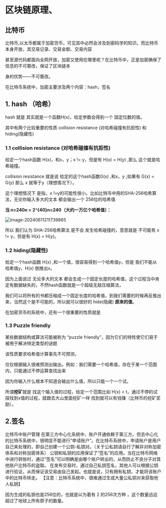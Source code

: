 # 区块链原理、

## 比特币

比特币,以太币都属于加密货币，可见其中必然会涉及到密码学的知识。而比特币本身开放，其交易记录、交易金额、交易内容

甚至源代码都面向全网开放，加密又使用在哪里呢？在比特币中，正是加密确保了信息的不可篡改，保证了区块链本

身的优势——不可篡改。

在比特币系统中，加密主要涉及两个内容：hash，签名

## 1. hash （哈希）

hash 就是 其实就是一个函数H(x)，给定参数会得到一个 固定位数的值。

其中有两个比较重要的性质 collision resistance (对哈希碰撞有抗拒性) 和 hiding(隐藏性)

### 1.1 collision resistance (对哈希碰撞有抗拒性)

给定一个hash函数 H(x)，和x，y；x != y，但是有 H(x) = H(y) ,那么 这个就是哈希碰撞。

collision resistance 就是说 给定的这个hash函数G(x) ,和x，y ;如果有 G(x) = G(y) 那么 x 就等于y（理想情况下）。

这个理想情况下 是指，x !=y的可能性很小。比如比特币中用的SHA-256哈希算法，无论你输入多大的文本 都会输出一个 256位的哈希值

**当 n=240n = 2^{40}n=240（大约一万亿个哈希值）：**

![image-20240611211739865](C:\Users\26440\AppData\Roaming\Typora\typora-user-images\image-20240611211739865.png)

所以 我们认为 SHA-256哈希算法 是不会 发生哈希碰撞的，意思就是 不可能有 x != y，但是有 H(x) = H(y)。

### 1.2 hiding(隐藏性)

给定一个hash函数 H(x) ,和一个值，很容易得到一个哈希值y，但是 我们不能从 哈希值y，H(x) 倒推出x。

因为上面说过 无论多大的文本 都会生成一个固定长度的哈希值，这个过程当中肯定有数据缺失的，不然hash函数就是一个超级无敌压缩算法，

我们可以将所有的书都压缩成一个固定长度的哈希值，到我们需要的时候再反推出来，当然这个是不可能的，所以就可以很好的 hide(隐藏) **原来的值**。



在加密货币的系统中，还有一个很重要的性质就是

### 1.3 Puzzle friendly 

某些数据结构或算法可能被称为 “puzzle friendly”，因为它们的特性使它们易于被用于解决特定类型的谜题

该性质要求哈希值计算事先不可预测，

仅仅根据输入很难预测出输出。例如：我们需要一个哈希值，存在于某一个范围内，只能通过不停运算查找出来

因为你输入什么根本不知道会输出什么值，所以只能一个一个试。

所谓**挖矿**就是 找这个输入值的过程，给定一个范围比如 H(x) < t，通过不停的试探找到x值的过程，就跟去大山里面挖矿一样 找到就可以有钱赚（比特币的挖矿奖励）。

## 2.签名

比特币中账户管理 在第三方中心化系统中，账户开通依赖于第三方。但去中心化的比特币系统中，很明显不能进行“申请账户”。在比特币系统中，申请账户是用户自己来处理的，即自己创建一个公钥-私钥对。（关于公私钥请自行了解非对称加密体系和对称加密体系） 公钥和私钥的应用保证了“签名”的应用。当在比特币网络中进行转账时，通过“签名”可以明确是由哪个账户转出的，从而防止不良分子对其他账户比特币的盗取。 在发布交易时，通过自己私钥签名，其他人可以根据公钥进行验证，从而保证该交易由自己发起。也就是说，只有拥有私钥，才能将该账户中的比特币转走。 【注意：比特币系统中，很难通过生成大量公私钥对来获取他人私钥】

因为生成的私钥也是256位的，也就是以为着有 2 的256次方种 ，这个数量远远超过了地球上所有原子的数量。